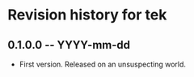 # Revision history for tek

## 0.1.0.0 -- YYYY-mm-dd

* First version. Released on an unsuspecting world.
